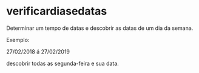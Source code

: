 # verificardiasedatas

Determinar um tempo de datas e descobrir as datas de um dia da semana.

Exemplo:

27/02/2018 á 27/02/2019

descobrir todas as segunda-feira e sua data.

